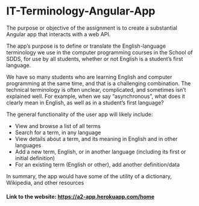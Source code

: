 # IT-Terminology-Angular-App

The purpose or objective of the assignment is to create a substantial Angular app that interacts with a web API.

The app’s purpose is to define or translate the English-language terminology we use in the computer programming courses in the School of SDDS, for use by all students, whether or not English is a student’s first language.

We have so many students who are learning English and computer programming at the same time, and that is a challenging combination. The technical terminology is often unclear, complicated, and sometimes isn’t explained well. For example, when we say “asynchronous”, what does it clearly mean in English, as well as in a student’s first language?

The general functionality of the user app will likely include:

- View and browse a list of all terms
- Search for a term, in any language
- View details about a term, and its meaning in English and in other languages
- Add a new term, English, or in another language (including its first or initial definition)
- For an existing term (English or other), add another definition/data

In summary, the app would have some of the utility of a dictionary, Wikipedia, and other resources

#### Link to the website: https://a2-app.herokuapp.com/home
